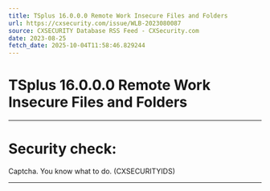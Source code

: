 ```yaml
---
title: TSplus 16.0.0.0 Remote Work Insecure Files and Folders
url: https://cxsecurity.com/issue/WLB-2023080087
source: CXSECURITY Database RSS Feed - CXSecurity.com
date: 2023-08-25
fetch_date: 2025-10-04T11:58:46.829244
---
```


# TSplus 16.0.0.0 Remote Work Insecure Files and Folders

---

# Security check:

Captcha. You know what to do. (CXSECURITYIDS)

---